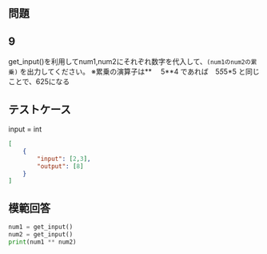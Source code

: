 ## 問題
## 9

get_input()を利用してnum1,num2にそれぞれ数字を代入して、`(num1のnum2の累乗)` を出力してください。
※累乗の演算子は**
　5**4 であれば　5*5*5*5 と同じことで、625になる

## テストケース
input = int
```json
[
	{
		"input": [2,3],
		"output": [8]
	}
]
```

## 模範回答
```python
num1 = get_input()
num2 = get_input()
print(num1 ** num2)
```